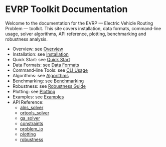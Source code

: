 # EVRP Toolkit Documentation

Welcome to the documentation for the EVRP — Electric Vehicle Routing Problem — toolkit. This site covers installation, data formats, command‑line usage, solver algorithms, API reference, plotting, benchmarking and robustness analysis.

- Overview: see [Overview](overview.md)
- Installation: see [Installation](installation.md)
- Quick Start: see [Quick Start](quickstart.md)
- Data Formats: see [Data Formats](data-formats.md)
- Command‑line Tools: see [CLI Usage](cli.md)
- Algorithms: see [Algorithms](algorithms.md)
- Benchmarking: see [Benchmarking](benchmarking.md)
- Robustness: see [Robustness Guide](robustness.md)
- Plotting: see [Plotting](plotting.md)
- Examples: see [Examples](examples.md)
- API Reference:
  - [alns_solver](api/alns_solver.md)
  - [ortools_solver](api/ortools_solver.md)
  - [ga_solver](api/ga_solver.md)
  - [constraints](api/constraints.md)
  - [problem_io](api/problem_io.md)
  - [plotting](api/plotting.md)
  - [robustness](api/robustness.md)

